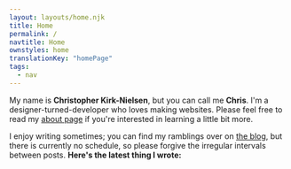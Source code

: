 ```yaml
---
layout: layouts/home.njk
title: Home
permalink: /
navtitle: Home
ownstyles: home
translationKey: "homePage"
tags:
  - nav
---
```


My name is **Christopher Kirk-Nielsen**, but you can call me **Chris**. I'm a designer-turned-developer who loves making websites. Please feel free to read my [about page](/about/) if you're interested in learning a little bit more.

I enjoy writing sometimes; you can find my ramblings over on [the blog](/blog/), but there is currently no schedule, so please forgive the irregular intervals between posts. **Here's the latest thing I wrote:**